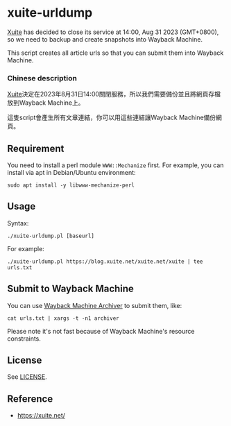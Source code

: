 # xuite-urldump

[Xuite](https://xuite.net/) has decided to close its service at 14:00, Aug 31 2023 (GMT+0800), so we need to backup and create snapshots into Wayback Machine.

This script creates all article urls so that you can submit them into Wayback Machine.

### Chinese description

[Xuite](https://xuite.net/)決定在2023年8月31日14:00關閉服務，所以我們需要備份並且將網頁存檔放到Wayback Machine上。

這隻script會產生所有文章連結，你可以用這些連結讓Wayback Machine備份網頁。

## Requirement

You need to install a perl module `WWW::Mechanize` first.  For example, you can install via apt in Debian/Ubuntu environment:

    sudo apt install -y libwww-mechanize-perl

## Usage

Syntax:

    ./xuite-urldump.pl [baseurl]

For example:

    ./xuite-urldump.pl https://blog.xuite.net/xuite.net/xuite | tee urls.txt

## Submit to Wayback Machine

You can use [Wayback Machine Archiver](https://github.com/agude/wayback-machine-archiver) to submit them, like:

    cat urls.txt | xargs -t -n1 archiver

Please note it's not fast because of Wayback Machine's resource constraints.

## License

See [LICENSE](LICENSE).

## Reference

* https://xuite.net/
